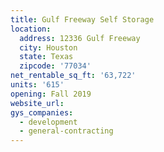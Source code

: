 ```yaml
---
title: Gulf Freeway Self Storage
location:
  address: 12336 Gulf Freeway
  city: Houston
  state: Texas
  zipcode: '77034'
net_rentable_sq_ft: '63,722'
units: '615'
opening: Fall 2019
website_url:
gys_companies:
  - development
  - general-contracting
---
```

